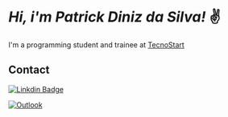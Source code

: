 # _Hi, i'm Patrick Diniz da Silva!_ ✌


I'm a programming student and trainee at [TecnoStart](https://github.com/tecno-start)

## Contact
[![Linkdin Badge](https://img.shields.io/badge/-LinkedIn-blue?style=flat-square&logo=Linkedin&logoColor=white&link=https://www.linkedin.com/in/fagnerpsantos/)](https://www.linkedin.com/in/patrick-diniz-da-silva-242759217/)

[![Outlook](https://img.shields.io/badge/Microsoft_Outlook-0078D4?style=for-the-badge&logo=microsoft-outlook&logoColor=white)](patrickdinizsilva@hotmail.com)





